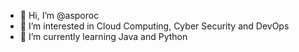 - 👋 Hi, I’m @asporoc
- 👀 I’m interested in Cloud Computing, Cyber Security and DevOps
- 🌱 I’m currently learning Java and Python

<!---
asporoc/asporoc is a ✨ special ✨ repository because its `README.md` (this file) appears on your GitHub profile.
You can click the Preview link to take a look at your changes.
--->
